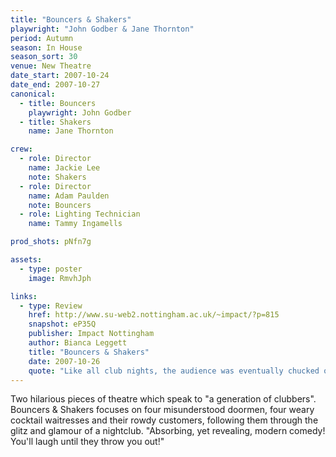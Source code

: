 ```yaml
---
title: "Bouncers & Shakers"
playwright: "John Godber & Jane Thornton"
period: Autumn
season: In House
season_sort: 30
venue: New Theatre
date_start: 2007-10-24
date_end: 2007-10-27
canonical:
  - title: Bouncers
    playwright: John Godber
  - title: Shakers
    name: Jane Thornton

crew:
  - role: Director
    name: Jackie Lee
    note: Shakers
  - role: Director
    name: Adam Paulden
    note: Bouncers
  - role: Lighting Technician
    name: Tammy Ingamells

prod_shots: pNfn7g

assets:
  - type: poster
    image: RmvhJph

links:
  - type: Review
    href: http://www.su-web2.nottingham.ac.uk/~impact/?p=815
    snapshot: eP35Q
    publisher: Impact Nottingham
    author: Bianca Leggett
    title: "Bouncers & Shakers"
    date: 2007-10-26
    quote: "Like all club nights, the audience was eventually chucked out into the cold night to postmortem the evening. Verdict? While Shakers social comment had more power to shake up it’s audience, but the greater pace and lightness of Bouncers had more bounce."
---
```


Two hilarious pieces of theatre which speak to "a generation of clubbers". Bouncers & Shakers focuses on four misunderstood doormen, four weary cocktail waitresses and their rowdy customers, following them through the glitz and glamour of a nightclub. "Absorbing, yet revealing, modern comedy! You'll laugh until they throw you out!"

